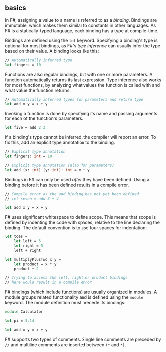 ## basics

In F#, assigning a value to a name is referred to as a _binding_. Bindings are immutable, which makes them similar to constants in other languages. As F# is a statically-typed language, each binding has a type at compile-time.

Bindings are defined using the `let` keyword. Specifying a binding's type is optional for most bindings, as F#'s _type inference_ can usually infer the type based on their value. A binding looks like this:

```fsharp
// Automatically inferred type
let fingers = 10
```

Functions are also regular bindings, but with one or more parameters. A function automatically returns its last expression. Type inference also works for most functions, by analyzing what values the function is called with and what value the function returns.

```fsharp
// Automatically inferred types for parameters and return type
let add x y = x + y
```

Invoking a function is done by specifying its name and passing arguments for each of the function's parameters.

```fsharp
let five = add 2 3
```

If a binding's type cannot be inferred, the compiler will report an error. To fix this, add an explicit type annotation to the binding.

```fsharp
// Explicit type annotation
let fingers: int = 10

// Explicit type annotation (also for parameters)
let add (x: int) (y: int): int = x + y
```

Bindings in F# can only be used _after_ they have been defined. Using a binding before it has been defined results in a compile error.

```fsharp
// Compile error as the add binding has not yet been defined
// let seven = add 3 + 4

let add x y = x + y
```

F# uses significant whitespace to define scope. This means that scope is defined by indenting the code with spaces, relative to the line declaring the binding. The default convention is to use four spaces for indentation:

```fsharp
let toes =
    let left = 5
    let right = 5
    left + right

let multiplyPlusTwo x y =
    let product = x * y
    product + 2

// Trying to access the left, right or product bindings
// here would result in a compile error
```

F# bindings (which include functions) are usually organized in modules. A module groups related functionality and is defined using the `module` keyword. The module definition must precede its bindings:

```fsharp
module Calculator

let pi = 3.14

let add x y = x + y
```

F# supports two types of comments. Single line comments are preceded by `//` and multiline comments are inserted between `(*` and `*)`.
